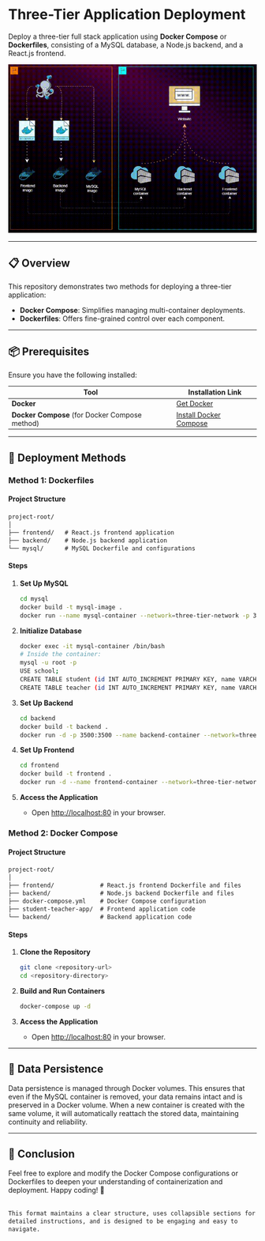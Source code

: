 # Three-Tier Application Deployment



Deploy a three-tier full stack application using **Docker Compose** or **Dockerfiles**, consisting of a MySQL database, a Node.js backend, and a React.js frontend.

![Architecture](Dockerfile-Project/assets/docker-final.gif)

---

## 📋 Overview

This repository demonstrates two methods for deploying a three-tier application:

- **Docker Compose**: Simplifies managing multi-container deployments.
- **Dockerfiles**: Offers fine-grained control over each component.

---

## 📦 Prerequisites

Ensure you have the following installed:

| Tool          | Installation Link |
|---------------|-------------------|
| **Docker**    | [Get Docker](https://www.docker.com/get-started) |
| **Docker Compose** (for Docker Compose method) | [Install Docker Compose](https://docs.docker.com/compose/install/) |

---

## 🚀 Deployment Methods



### Method 1: Dockerfiles

#### Project Structure

```
project-root/
│
├── frontend/   # React.js frontend application
├── backend/    # Node.js backend application
└── mysql/      # MySQL Dockerfile and configurations
```

#### Steps

1. **Set Up MySQL**
   ```bash
   cd mysql
   docker build -t mysql-image .
   docker run --name mysql-container --network=three-tier-network -p 3306:3306 -v mysql-data:/var/lib/mysql -d mysql-image
   ```

2. **Initialize Database**
   ```bash
   docker exec -it mysql-container /bin/bash
   # Inside the container:
   mysql -u root -p
   USE school;
   CREATE TABLE student (id INT AUTO_INCREMENT PRIMARY KEY, name VARCHAR(40), roll_number INT, class VARCHAR(16));
   CREATE TABLE teacher (id INT AUTO_INCREMENT PRIMARY KEY, name VARCHAR(40), subject VARCHAR(40), class VARCHAR(16));
   ```

3. **Set Up Backend**
   ```bash
   cd backend
   docker build -t backend .
   docker run -d -p 3500:3500 --name backend-container --network=three-tier-network backend
   ```

4. **Set Up Frontend**
   ```bash
   cd frontend
   docker build -t frontend .
   docker run -d --name frontend-container --network=three-tier-network -p 80:80 frontend
   ```

5. **Access the Application**
   - Open [http://localhost:80](http://localhost:80) in your browser.

### Method 2: Docker Compose

#### Project Structure

```
project-root/
│
├── frontend/             # React.js frontend Dockerfile and files
├── backend/              # Node.js backend Dockerfile and files
├── docker-compose.yml    # Docker Compose configuration
├── student-teacher-app/  # Frontend application code
└── backend/              # Backend application code
```

#### Steps

1. **Clone the Repository**
   ```bash
   git clone <repository-url>
   cd <repository-directory>
   ```

2. **Build and Run Containers**
   ```bash
   docker-compose up -d
   ```

3. **Access the Application**
   - Open [http://localhost:80](http://localhost:80) in your browser.



---

## 💾 Data Persistence

Data persistence is managed through Docker volumes. This ensures that even if the MySQL container is removed, your data remains intact and is preserved in a Docker volume. When a new container is created with the same volume, it will automatically reattach the stored data, maintaining continuity and reliability.


---

## 📝 Conclusion

Feel free to explore and modify the Docker Compose configurations or Dockerfiles to deepen your understanding of containerization and deployment. Happy coding! 🚀
```

This format maintains a clear structure, uses collapsible sections for detailed instructions, and is designed to be engaging and easy to navigate.

